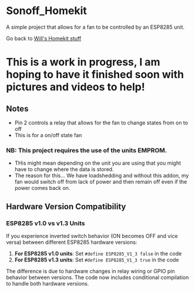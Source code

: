 # Sonoff_Homekit

A simple project that allows for a fan to be controlled by an ESP8285 unit.

Go back to [Will's Homekit stuff](https://github.com/Frostist/Wills-Homekit-Stuff)

# This is a work in progress, I am hoping to have it finished soon with pictures and videos to help!

## Notes
- Pin 2 controls a relay that allows for the fan to change states from on to off
- This is for a on/off state fan


### NB: This project requires the use of the units EMPROM.
- THis might mean depending on the unit you are using that you might have to change where the data is stored.
- The reason for this... We have loadshedding and without this addon, my fan would switch off from lack of power and then remain off even if the power comes back on.

## Hardware Version Compatibility

### ESP8285 v1.0 vs v1.3 Units
If you experience inverted switch behavior (ON becomes OFF and vice versa) between different ESP8285 hardware versions:

1. **For ESP8285 v1.0 units**: Set `#define ESP8285_V1_3 false` in the code
2. **For ESP8285 v1.3 units**: Set `#define ESP8285_V1_3 true` in the code

The difference is due to hardware changes in relay wiring or GPIO pin behavior between versions. The code now includes conditional compilation to handle both hardware versions.
